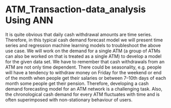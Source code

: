 # ATM_Transaction-data_analysis Using ANN

It is quite obvious that daily cash withdrawal amounts are time series. Therefore, in this typical cash demand forecast model we will present time series and regression machine learning models to troubleshoot the above use case. We will work on the demand for a single ATM (a group of ATMs can also be worked on that is treated as a single ATM) to develop a model for the given data set. We have to remember that cash withdrawals from an ATM are not only time dependent. There could be seasonality, e.g.  people will have a tendency to withdraw money on Friday for the weekend or end of the month when people get their salaries or between 7–10th days of each month some people get their pension. Therefore, developing a cash demand forecasting model for an ATM network is a challenging task. Also, the chronological cash demand for every ATM fluctuates with time and is often superimposed with non-stationary behaviour of users.
